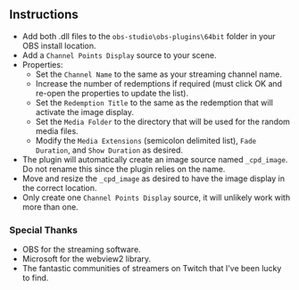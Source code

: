 ## Instructions
- Add both .dll files to the `obs-studio\obs-plugins\64bit` folder in your OBS install location.
- Add a `Channel Points Display` source to your scene.
- Properties:
  - Set the `Channel Name` to the same as your streaming channel name.
  - Increase the number of redemptions if required (must click OK and re-open the properties to update the list).
  - Set the `Redemption Title` to the same as the redemption that will activate the image display.
  - Set the `Media Folder` to the directory that will be used for the random media files.
  - Modify the `Media Extensions` (semicolon delimited list), `Fade Duration`, and `Show Duration` as desired.
- The plugin will automatically create an image source named `_cpd_image`. Do not rename this since the plugin relies on the name.
- Move and resize the `_cpd_image` as desired to have the image display in the correct location.
- Only create one `Channel Points Display` source, it will unlikely work with more than one.

### Special Thanks
- OBS for the streaming software.
- Microsoft for the webview2 library.
- The fantastic communities of streamers on Twitch that I've been lucky to find.
